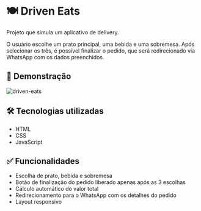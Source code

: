 # 🍽️ Driven Eats

Projeto que simula um aplicativo de delivery.

O usuário escolhe um prato principal, uma bebida e uma sobremesa. Após selecionar os três, é possível finalizar o pedido, que será redirecionado via WhatsApp com os dados preenchidos.

## 📸 Demonstração

![driven-eats](https://github.com/user-attachments/assets/3dfda811-b051-4d73-8383-7c655f3c2210)

## 🛠 Tecnologias utilizadas

- HTML
- CSS
- JavaScript

## ✅ Funcionalidades

- Escolha de prato, bebida e sobremesa
- Botão de finalização do pedido liberado apenas após as 3 escolhas
- Cálculo automático do valor total
- Redirecionamento para o WhatsApp com os detalhes do pedido
- Layout responsivo
